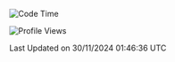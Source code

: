 <!--START_SECTION:waka-->
![Code Time](http://img.shields.io/badge/Code%20Time-777%20hrs%204%20mins-blue)

![Profile Views](http://img.shields.io/badge/Profile%20Views-6-blue)


 Last Updated on 30/11/2024 01:46:36 UTC
<!--END_SECTION:waka-->
